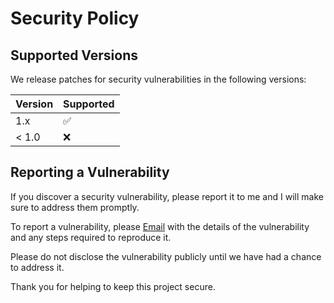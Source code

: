 # Security Policy

## Supported Versions

We release patches for security vulnerabilities in the following versions:

| Version | Supported          |
| ------- | ------------------ |
| 1.x     | :white_check_mark: |
| < 1.0   | :x:                |

## Reporting a Vulnerability

If you discover a security vulnerability, please report it to me and I will make sure to address them promptly.

To report a vulnerability, please [Email](mailto:sabya.chakz@gmail.com) with the details of the vulnerability and any steps required to reproduce it.

Please do not disclose the vulnerability publicly until we have had a chance to address it.

Thank you for helping to keep this project secure.